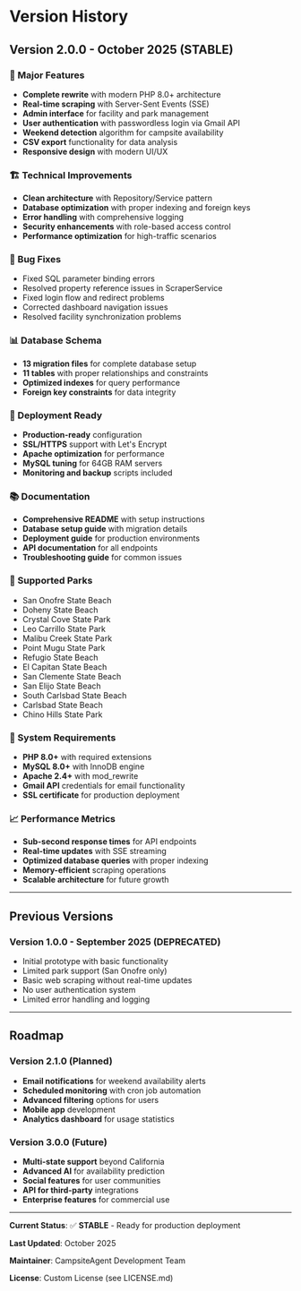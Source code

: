 # Version History

## Version 2.0.0 - October 2025 (STABLE)

### 🎉 Major Features
- **Complete rewrite** with modern PHP 8.0+ architecture
- **Real-time scraping** with Server-Sent Events (SSE)
- **Admin interface** for facility and park management
- **User authentication** with passwordless login via Gmail API
- **Weekend detection** algorithm for campsite availability
- **CSV export** functionality for data analysis
- **Responsive design** with modern UI/UX

### 🏗️ Technical Improvements
- **Clean architecture** with Repository/Service pattern
- **Database optimization** with proper indexing and foreign keys
- **Error handling** with comprehensive logging
- **Security enhancements** with role-based access control
- **Performance optimization** for high-traffic scenarios

### 🐛 Bug Fixes
- Fixed SQL parameter binding errors
- Resolved property reference issues in ScraperService
- Fixed login flow and redirect problems
- Corrected dashboard navigation issues
- Resolved facility synchronization problems

### 📊 Database Schema
- **13 migration files** for complete database setup
- **11 tables** with proper relationships and constraints
- **Optimized indexes** for query performance
- **Foreign key constraints** for data integrity

### 🚀 Deployment Ready
- **Production-ready** configuration
- **SSL/HTTPS** support with Let's Encrypt
- **Apache optimization** for performance
- **MySQL tuning** for 64GB RAM servers
- **Monitoring and backup** scripts included

### 📚 Documentation
- **Comprehensive README** with setup instructions
- **Database setup guide** with migration details
- **Deployment guide** for production environments
- **API documentation** for all endpoints
- **Troubleshooting guide** for common issues

### 🎯 Supported Parks
- San Onofre State Beach
- Doheny State Beach
- Crystal Cove State Park
- Leo Carrillo State Park
- Malibu Creek State Park
- Point Mugu State Park
- Refugio State Beach
- El Capitan State Beach
- San Clemente State Beach
- San Elijo State Beach
- South Carlsbad State Beach
- Carlsbad State Beach
- Chino Hills State Park

### 🔧 System Requirements
- **PHP 8.0+** with required extensions
- **MySQL 8.0+** with InnoDB engine
- **Apache 2.4+** with mod_rewrite
- **Gmail API** credentials for email functionality
- **SSL certificate** for production deployment

### 📈 Performance Metrics
- **Sub-second response times** for API endpoints
- **Real-time updates** with SSE streaming
- **Optimized database queries** with proper indexing
- **Memory-efficient** scraping operations
- **Scalable architecture** for future growth

---

## Previous Versions

### Version 1.0.0 - September 2025 (DEPRECATED)
- Initial prototype with basic functionality
- Limited park support (San Onofre only)
- Basic web scraping without real-time updates
- No user authentication system
- Limited error handling and logging

---

## Roadmap

### Version 2.1.0 (Planned)
- **Email notifications** for weekend availability alerts
- **Scheduled monitoring** with cron job automation
- **Advanced filtering** options for users
- **Mobile app** development
- **Analytics dashboard** for usage statistics

### Version 3.0.0 (Future)
- **Multi-state support** beyond California
- **Advanced AI** for availability prediction
- **Social features** for user communities
- **API for third-party** integrations
- **Enterprise features** for commercial use

---

**Current Status**: ✅ **STABLE** - Ready for production deployment

**Last Updated**: October 2025

**Maintainer**: CampsiteAgent Development Team

**License**: Custom License (see LICENSE.md)
